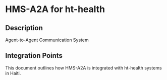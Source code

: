 # HMS-A2A for ht-health

## Description

Agent-to-Agent Communication System

## Integration Points

This document outlines how HMS-A2A is integrated with ht-health systems in Haiti.
